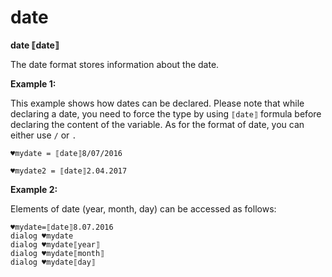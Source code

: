 # date

**date ⟦date⟧**

The date format stores information about the date.

**Example 1:**

This example shows how dates can be declared. Please note that while declaring a date, you need to force the type by using `⟦date⟧` formula before declaring the content of the variable.
As for the format of date, you can either use `/` or `.`

```G1ANT
♥mydate = ⟦date⟧8/07/2016
```

```G1ANT
♥mydate2 = ⟦date⟧2.04.2017
```


**Example 2:**

Elements of date (year, month, day) can be accessed as follows:

```G1ANT
♥mydate=⟦date⟧8.07.2016
dialog ♥mydate
dialog ♥mydate⟦year⟧
dialog ♥mydate⟦month⟧
dialog ♥mydate⟦day⟧
```

